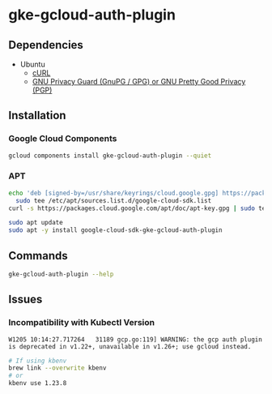 # gke-gcloud-auth-plugin

<!--
export USE_GKE_GCLOUD_AUTH_PLUGIN=True
-->

## Dependencies

- Ubuntu
  - [cURL](/curl.md)
  - [GNU Privacy Guard (GnuPG / GPG) or GNU Pretty Good Privacy (PGP)](/gnu/pg.md)

## Installation

### Google Cloud Components

```sh
gcloud components install gke-gcloud-auth-plugin --quiet
```

### APT

```sh
echo 'deb [signed-by=/usr/share/keyrings/cloud.google.gpg] https://packages.cloud.google.com/apt cloud-sdk main' | \
  sudo tee /etc/apt/sources.list.d/google-cloud-sdk.list
curl -s https://packages.cloud.google.com/apt/doc/apt-key.gpg | sudo tee /usr/share/keyrings/cloud.google.gpg

sudo apt update
sudo apt -y install google-cloud-sdk-gke-gcloud-auth-plugin
```

<!-- ### YUM

```sh
sudo yum install google-cloud-sdk-gke-gcloud-auth-plugin
``` -->

## Commands

```sh
gke-gcloud-auth-plugin --help
```

## Issues

### Incompatibility with Kubectl Version

```log
W1205 10:14:27.717264   31189 gcp.go:119] WARNING: the gcp auth plugin is deprecated in v1.22+, unavailable in v1.26+; use gcloud instead.
```

```sh
# If using kbenv
brew link --overwrite kbenv
# or
kbenv use 1.23.8
```
